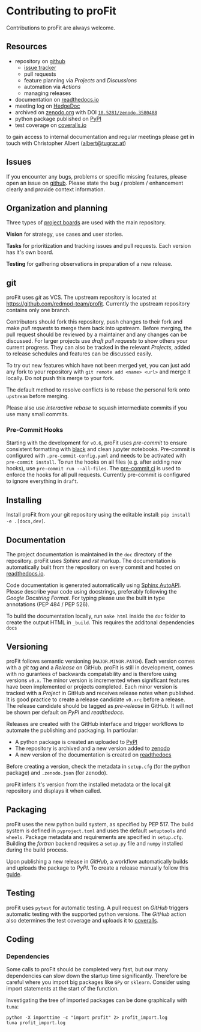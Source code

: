 # Contributing to proFit
Contributions to proFit are always welcome.

## Resources
* repository on [github](https://github.com/redmod-team/profit)
  * [issue tracker](https://github.com/redmod-team/profit/issues)
  * pull requests
  * feature planning via *Projects* and *Discussions*
  * automation via *Actions*
  * managing releases
* documentation on [readthedocs.io](https://profit.readthedocs.io/en/latest)
* meeting log on [HedgeDoc](https://pad.gwdg.de/lOiz56TIS4e5E9-92q-2MQ?view)
* archived on [zenodo.org](https://zenodo.org/record/3580488) with DOI [`10.5281/zenodo.3580488`](https://doi.org/10.5281/zenodo.3580488)
* python package published on [PyPI](https://pypi.org/project/profit/)
* test coverage on [coveralls.io](https://coveralls.io/github/redmod-team/profit)

to gain access to internal documentation and regular meetings please get in touch with Christopher Albert
(albert@tugraz.at)

## Issues
If you encounter any bugs, problems or specific missing features, please open an issue on
[github](https://github.com/redmod-team/profit/issues). Please state the bug / problem / enhancement clearly and provide
context information.

## Organization and planning
Three types of [project boards](https://github.com/redmod-team/profit/projects) are used with the main repository.

**Vision** for strategy, use cases and user stories.

**Tasks** for prioritization and tracking issues and pull requests. Each version has it's own board.

**Testing** for gathering observations in preparation of a new release.

## git
proFit uses *git* as VCS. The upstream repository is located at https://github.com/redmod-team/profit. Currently the
upstream repository contains only one branch.

Contributors should fork this repository, push changes to their fork and make *pull requests* to merge them back into
upstream. Before merging, the pull request should be reviewed by a maintainer and any changes can be discussed. For
larger projects use *draft pull requests* to show others your current progress. They can also be tracked in the relevant
*Projects*, added to release schedules and features can be discussed easily.

To try out new features which have not been merged yet, you can just add any fork to your repository with
`git remote add <name> <url>` and merge it locally. Do not push this merge to your fork.

The default method to resolve conflicts is to rebase the personal fork onto `upstream` before merging.

Please also use *interactive rebase* to squash intermediate commits if you use many small commits.

### Pre-Commit Hooks
Starting with the development for `v0.6`, proFit uses *pre-commit* to ensure consistent formatting with
[black](https://github.com/psf/black) and clean jupyter notebooks.
Pre-commit is configured with `.pre-commit-config.yaml` and needs to be activated with `pre-commit install`.
To run the hooks on all files (e.g. after adding new hooks), use `pre-commit run --all-files`.
The [pre-commit ci](https://pre-commit.ci/) is used to enforce the hooks for all pull requests.
Currently pre-commit is configured to ignore everything in `draft`.

## Installing
Install proFit from your git repository using the editable install: `pip install -e .[docs,dev]`.

## Documentation
The project documentation is maintained in the `doc` directory of the repository. proFit uses *Sphinx* and *rst* markup.
The documentation is automatically built from the repository on every commit and hosted on
[readthedocs.io](https://profit.readthedocs.io/en/latest).

Code documentation is generated automatically using [Sphinx AutoAPI](https://github.com/readthedocs/sphinx-autoapi).
Please describe your code using docstrings, preferably following the *Google Docstring Format*. For typing please use
the built in type annotations (PEP 484 / PEP 526).

To build the documentation locally, run `make html` inside the `doc` folder to create the output HTML in `_build`.
This requires the additonal dependencies `docs`

## Versioning
proFit follows semantic versioning (`MAJOR.MINOR.PATCH`).
Each version comes with a *git tag* and a *Release* on GitHub.
proFit is still in development, comes with no gurantees of backwards compatability and is therefore using versions `v0.x`.
The minor version is incremented when significant features have been implemented or projects completed.
Each minor version is tracked with a *Project* in GitHub and receives release notes when published.
It is good practice to create a release candidate `v0.xrc` before a release.
The release candidate should be tagged as *pre-release* in GitHub. It will not be shown per default on *PyPI* and *readthedocs*.

Releases are created with the GitHub interface and trigger workflows to automate the publishing and packaging. In particular:
* A python package is created an uploaded to [PyPI](https://pypi.org/project/profit/)
* The repository is archived and a new version added to [zenodo](https://zenodo.org/record/3580488)
* A new version of the documentation is created on [readthedocs](https://profit.readthedocs.io)

Before creating a version, check the metadata in `setup.cfg` (for the python package) and `.zenodo.json` (for zenodo).

proFit infers it's version from the installed metadata or the local git repository and displays it when called.

## Packaging
proFit uses the new python build system, as specified by PEP 517.
The build system is defined in `pyproject.toml` and uses the default `setuptools` and `wheels`.
Package metadata and requirements are specified in `setup.cfg`.
Building the *fortran* backend requires a `setup.py` file and `numpy` installed during the build process.

Upon publishing a new release in *GitHub*, a workflow automatically builds and uploads the package to *PyPI*.
To create a release manually follow this [guide](https://packaging.python.org/tutorials/packaging-projects/).

## Testing
proFit uses `pytest` for automatic testing. A pull request on *GitHub* triggers automatic testing with the supported python versions.
The *GitHub* action also determines the test coverage and uploads it to [coveralls](https://coveralls.io/github/redmod-team/profit).

## Coding
### Dependencies
Some calls to proFit should be completed very fast, but our many dependencies can slow down the startup time
significantly. Therefore be careful where you import big packages like `GPy` or `sklearn`. Consider using import
statements at the start of the function.

Investigating the tree of imported packages can be done graphically with `tuna`:
```
python -X importtime -c "import profit" 2> profit_import.log
tuna profit_import.log
```
